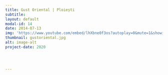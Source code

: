 ```yaml
---
title: Gust Oriental | Ploiești
subtitle: 
layout: default
modal-id: 14
date: 2014-07-13
img: 'https://www.youtube.com/embed/lhXbne0f3os?autoplay=0&mute=1&showinfo=0&loop=1&list=PL4ZHc1f3Rxy2JpcO2CeBJcjLVjINKalfS&enablejsapi=1&amp'
thumbnail: gustoriental.jpg
alt: image-alt
project-date: 2020




---
```

